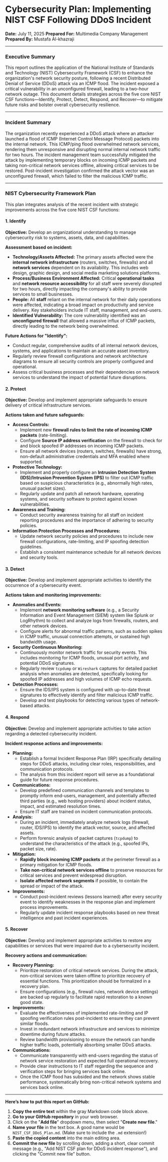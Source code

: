 # Cybersecurity Plan: Implementing NIST CSF Following DDoS Incident

**Date:** July 11, 2025
**Prepared For:** Multimedia Company Management
**Prepared By:** Mustafa Al-khazraji

---

### Executive Summary

This report outlines the application of the National Institute of Standards and Technology (NIST) Cybersecurity Framework (CSF) to enhance the organization's network security posture, following a recent Distributed Denial of Service (DDoS) attack via an ICMP flood. The incident exposed a critical vulnerability in an unconfigured firewall, leading to a two-hour network outage. This document details strategies across the five core NIST CSF functions—Identify, Protect, Detect, Respond, and Recover—to mitigate future risks and bolster overall cybersecurity resilience.

---

### Incident Summary

The organization recently experienced a DDoS attack where an attacker launched a flood of ICMP (Internet Control Message Protocol) packets into the internal network. This ICMP/ping flood overwhelmed network services, rendering them unresponsive and disrupting normal internal network traffic for two hours. The incident management team successfully mitigated the attack by implementing temporary blocks on incoming ICMP packets and taking non-critical network services offline, allowing critical services to be restored. Post-incident investigation confirmed the attack vector was an unconfigured firewall, which failed to filter the malicious ICMP traffic.

---

### NIST Cybersecurity Framework Plan

This plan integrates analysis of the recent incident with strategic improvements across the five core NIST CSF functions:

#### 1. Identify

**Objective:** Develop an organizational understanding to manage cybersecurity risk to systems, assets, data, and capabilities.

**Assessment based on incident:**
* **Technology/Assets Affected:** The primary assets affected were the **internal network infrastructure** (routers, switches, firewalls) and all **network services** dependent on its availability. This includes web design, graphic design, and social media marketing solutions platforms.
* **Process/Business Environment Affected:** Critical **operational tasks** and **network resource accessibility** for all staff were severely disrupted for two hours, directly impacting the company's ability to provide services to small businesses.
* **People:** All **staff** reliant on the internal network for their daily operations were affected, indicating a broad impact on productivity and service delivery. Key stakeholders include IT staff, management, and end-users.
* **Identified Vulnerability:** The core vulnerability identified was an **unconfigured firewall** that allowed a massive influx of ICMP packets, directly leading to the network being overwhelmed.

**Future Actions for "Identify":**
* Conduct regular, comprehensive audits of all internal network devices, systems, and applications to maintain an accurate asset inventory.
* Regularly review firewall configurations and network architecture diagrams to ensure all security controls are properly configured and operational.
* Assess critical business processes and their dependencies on network services to understand the impact of potential future disruptions.

#### 2. Protect

**Objective:** Develop and implement appropriate safeguards to ensure delivery of critical infrastructure services.

**Actions taken and future safeguards:**
* **Access Controls:**
    * Implement new **firewall rules to limit the rate of incoming ICMP packets** (rate-limiting).
    * Configure **Source IP address verification** on the firewall to check for and block spoofed IP addresses on incoming ICMP packets.
    * Ensure all network devices (routers, switches, firewalls) have strong, non-default administrative credentials and MFA enabled where supported.
* **Protective Technology:**
    * Implement and properly configure an **Intrusion Detection System (IDS)/Intrusion Prevention System (IPS)** to filter out ICMP traffic based on suspicious characteristics (e.g., abnormally high rates, unusual packet sizes).
    * Regularly update and patch all network hardware, operating systems, and security software to protect against known vulnerabilities.
* **Awareness and Training:**
    * Conduct security awareness training for all staff on incident reporting procedures and the importance of adhering to security policies.
* **Information Protection Processes and Procedures:**
    * Update network security policies and procedures to include new firewall configurations, rate-limiting, and IP spoofing detection guidelines.
    * Establish a consistent maintenance schedule for all network devices and security tools.

#### 3. Detect

**Objective:** Develop and implement appropriate activities to identify the occurrence of a cybersecurity event.

**Actions taken and monitoring improvements:**
* **Anomalies and Events:**
    * Implement **network monitoring software** (e.g., a Security Information and Event Management (SIEM) system like Splunk or LogRhythm) to collect and analyze logs from firewalls, routers, and other network devices.
    * Configure alerts for abnormal traffic patterns, such as sudden spikes in ICMP traffic, unusual connection attempts, or sustained high bandwidth usage.
* **Security Continuous Monitoring:**
    * Continuously monitor network traffic for security events. This includes monitoring for ICMP floods, unusual port activity, and potential DDoS signatures.
    * Regularly review `tcpdump` or `Wireshark` captures for detailed packet analysis when anomalies are detected, specifically looking for spoofed IP addresses and high volumes of ICMP echo requests.
* **Detection Processes:**
    * Ensure the IDS/IPS system is configured with up-to-date threat signatures to effectively identify and filter malicious ICMP traffic.
    * Develop and test playbooks for detecting various types of network-based attacks.

#### 4. Respond

**Objective:** Develop and implement appropriate activities to take action regarding a detected cybersecurity incident.

**Incident response actions and improvements:**
* **Planning:**
    * Establish a formal Incident Response Plan (IRP) specifically detailing steps for DDoS attacks, including clear roles, responsibilities, and communication protocols.
    * The analysis from this incident report will serve as a foundational guide for future response procedures.
* **Communications:**
    * Develop predefined communication channels and templates to promptly inform end-users, management, and potentially affected third parties (e.g., web hosting providers) about incident status, impact, and estimated resolution times.
    * Ensure IT staff are trained on incident communication protocols.
* **Analysis:**
    * During an incident, immediately analyze network logs (firewall, router, IDS/IPS) to identify the attack vector, source, and affected assets.
    * Perform forensic analysis of packet captures (`tcpdump`) to understand the characteristics of the attack (e.g., spoofed IPs, packet size, rate).
* **Mitigation:**
    * **Rapidly block incoming ICMP packets** at the perimeter firewall as a primary mitigation for ICMP floods.
    * **Take non-critical network services offline** to preserve resources for critical services and prevent widespread disruption.
    * **Isolate affected network segments** if possible, to contain the spread or impact of the attack.
* **Improvements:**
    * Conduct post-incident reviews (lessons learned) after every security event to identify weaknesses in the response plan and implement process improvements.
    * Regularly update incident response playbooks based on new threat intelligence and past incident experiences.

#### 5. Recover

**Objective:** Develop and implement appropriate activities to restore any capabilities or services that were impaired due to a cybersecurity incident.

**Recovery actions and communication:**
* **Recovery Planning:**
    * Prioritize restoration of critical network services. During the attack, non-critical services were taken offline to prioritize recovery of essential functions. This prioritization should be formalized in a recovery plan.
    * Ensure configurations (e.g., firewall rules, network device settings) are backed up regularly to facilitate rapid restoration to a known good state.
* **Improvements:**
    * Evaluate the effectiveness of implemented rate-limiting and IP spoofing verification rules post-incident to ensure they can prevent similar floods.
    * Invest in redundant network infrastructure and services to minimize downtime during future attacks.
    * Review bandwidth provisioning to ensure the network can handle higher traffic loads, potentially absorbing smaller DDoS attacks.
* **Communications:**
    * Communicate transparently with end-users regarding the status of network service restoration and expected full operational recovery.
    * Provide clear instructions to IT staff regarding the sequence and verification steps for bringing services back online.
    * Once the ICMP flood has subsided and the network shows stable performance, systematically bring non-critical network systems and services back online.

---

**Here’s how to put this report on GitHub:**

1.  **Copy the entire text** within the gray Markdown code block above.
2.  **Go to your GitHub repository** in your web browser.
3.  Click on the "**Add file**" dropdown menu, then select "**Create new file**."
4.  **Name your file** in the text box. A good name would be `NIST_CSF_DDoS_Plan.md`. (Make sure to include the `.md` extension!)
5.  **Paste the copied content** into the main editing area.
6.  **Commit the new file** by scrolling down, adding a short, clear commit message (e.g., "Add NIST CSF plan for DDoS incident response"), and clicking the "Commit new file" button.
